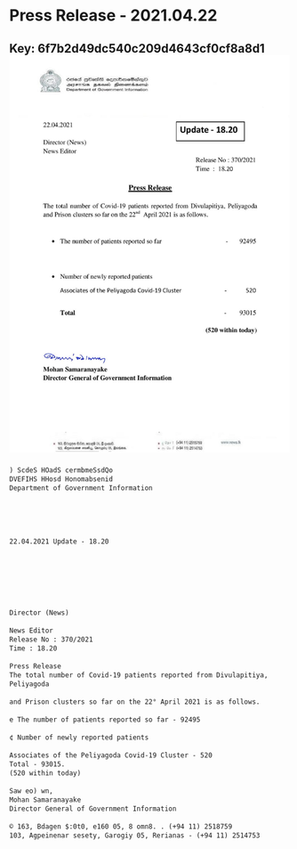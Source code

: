 # Press Release - 2021.04.22 
Key: 6f7b2d49dc540c209d4643cf0cf8a8d1 
![img](img/6f7b2d49dc540c209d4643cf0cf8a8d1.jpg)
---
```
) ScdeS HOadS cermbmeSsdQo
DVEFIHS HHosd Honomabsenid
Department of Government Information

 

 

22.04.2021 Update - 18.20

 

 

 

Director (News)

News Editor
Release No : 370/2021
Time : 18.20

Press Release
The total number of Covid-19 patients reported from Divulapitiya, Peliyagoda

and Prison clusters so far on the 22° April 2021 is as follows.

e The number of patients reported so far - 92495

¢ Number of newly reported patients

Associates of the Peliyagoda Covid-19 Cluster - 520
Total - 93015.
(520 within today)

Saw eo) wn,
Mohan Samaranayake
Director General of Government Information

© 163, Bdagen $:0t0, e160 05, 8 omn8. . (+94 11) 2518759
103, Agpeinenar sesety, Garogiy 05, Rerianas - (+94 11) 2514753

```

